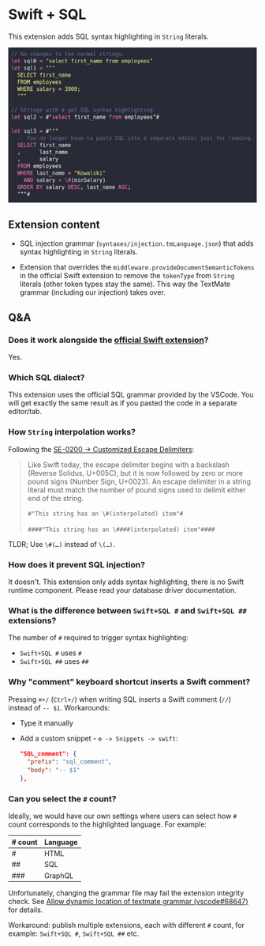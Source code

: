 # Swift + SQL

This extension adds SQL syntax highlighting in `String` literals.

![example](https://raw.githubusercontent.com/LiarPrincess/VSCode-Swift-syntax-highlighting/refs/heads/main/extension_sql_1_pound/example.png)

## Extension content

- SQL injection grammar (`syntaxes/injection.tmLanguage.json`) that adds syntax highlighting in `String` literals.

- Extension that overrides the `middleware.provideDocumentSemanticTokens` in the official Swift extension to remove the `tokenType` from `String` literals (other token types stay the same). This way the TextMate grammar (including our injection) takes over.

## Q&A

### Does it work alongside the [official Swift extension](https://marketplace.visualstudio.com/items?itemName=swiftlang.swift-vscode)?

Yes.

### Which SQL dialect?

This extension uses the official SQL grammar provided by the VSCode. You will get exactly the same result as if you pasted the code in a separate editor/tab.

### How `String` interpolation works?

Following the [SE-0200 -> Customized Escape Delimiters](https://github.com/swiftlang/swift-evolution/blob/main/proposals/0200-raw-string-escaping.md#customized-escape-delimiters):

> Like Swift today, the escape delimiter begins with a backslash (Reverse Solidus, U+005C), but it is now followed by zero or more pound signs (Number Sign, U+0023). An escape delimiter in a string literal must match the number of pound signs used to delimit either end of the string.
>
> ```
> #"This string has an \#(interpolated) item"#
>
> ####"This string has an \####(interpolated) item"####
> ```

TLDR; Use `\#(…)` instead of `\(…)`.

### How does it prevent SQL injection?

It doesn't. This extension only adds syntax highlighting, there is no Swift runtime component. Please read your database driver documentation.

### What is the difference between `Swift+SQL #` and `Swift+SQL ##` extensions?

The number of `#` required to trigger syntax highlighting:
- `Swift+SQL #` uses `#`
- `Swift+SQL ##` uses `##`

### Why "comment" keyboard shortcut inserts a Swift comment?

Pressing `⌘+/` (`Ctrl+/`) when writing SQL inserts a Swift comment (`//`) instead of `-- $1`. Workarounds:
- Type it manually
- Add a custom snippet - `⚙️ -> Snippets -> swift`:

  ```json
  "SQL_comment": {
    "prefix": "sql_comment",
    "body": "-- $1"
  },
  ```

### Can you select the `#` count?

Ideally, we would have our own settings where users can select how `#` count corresponds to the highlighted language. For example:

|# count|Language|
|-------|--------|
| #     | HTML   |
| ##    | SQL    |
| ###   | GraphQL|

Unfortunately, changing the grammar file may fail the extension integrity check. See [Allow dynamic location of textmate grammar (vscode#68647)](https://github.com/microsoft/vscode/issues/68647) for details.

Workaround: publish multiple extensions, each with different `#` count, for example: `Swift+SQL #`, `Swift+SQL ##` etc.
